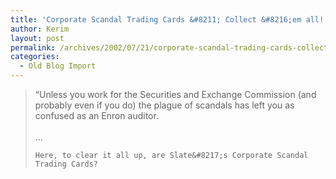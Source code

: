 ```yaml
---
title: 'Corporate Scandal Trading Cards &#8211; Collect &#8216;em all! By David Plotz'
author: Kerim
layout: post
permalink: /archives/2002/07/21/corporate-scandal-trading-cards-collect-em-all-by-david-plotz/
categories:
  - Old Blog Import
---
```


>   &#8220;Unless you work for the Securities and Exchange Commission (and probably even if you do) the plague of scandals has left you as confused as an Enron auditor.<br /> <br /> &#8230; 
>   
>   
>     Here, to clear it all up, are Slate&#8217;s Corporate Scandal Trading Cards?
>   
>   

>   
>  